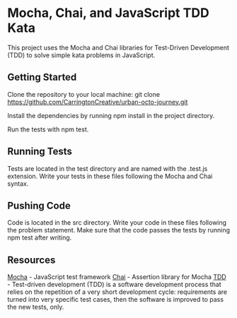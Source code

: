 # Mocha, Chai, and JavaScript TDD Kata

This project uses the Mocha and Chai libraries for Test-Driven Development (TDD) to solve simple kata problems in JavaScript.

## Getting Started

Clone the repository to your local machine: git clone https://github.com/CarringtonCreative/urban-octo-journey.git

Install the dependencies by running npm install in the project directory.

Run the tests with npm test.

## Running Tests

Tests are located in the test directory and are named with the .test.js extension. Write your tests in these files following the Mocha and Chai syntax.

## Pushing Code

Code is located in the src directory. Write your code in these files following the problem statement. Make sure that the code passes the tests by running npm test after writing.

## Resources

[Mocha](https://mochajs.org/) - JavaScript test framework
[Chai](https://www.chaijs.com/) - Assertion library for Mocha
[TDD](https://en.wikipedia.org/wiki/Test-driven_development) - Test-driven development (TDD) is a software development process that relies on the repetition of a very short development cycle: requirements are turned into very specific test cases, then the software is improved to pass the new tests, only.
